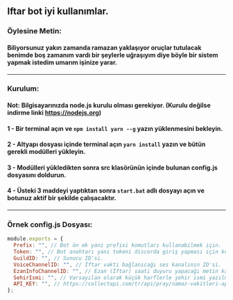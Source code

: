 ## Iftar bot iyi kullanımlar.

### Öylesine Metin:
#### Biliyorsunuz yakın zamanda ramazan yaklaşıyor oruçlar tutulacak benimde boş zamanım vardı bir şeylerle uğraşıyım diye böyle bir sistem yapmak istedim umarım işinize yarar.

<hr />

### Kurulum:
#### Not: Bilgisayarınızda node.js kurulu olması gerekiyor. (Kurulu değilse indirme linki https://nodejs.org)
#### 1 - Bir terminal açın ve `npm install yarn --g` yazın yüklenmesini bekleyin.
#### 2 - Altyapı dosyası içinde terminal açın `yarn install` yazın ve bütün gerekli modülleri yükleyin.
#### 3 - Modülleri yükledikten sonra src klasörünün içinde bulunan config.js dosyasını doldurun.
#### 4 - Üsteki 3 maddeyi yaptıktan sonra `start.bat` adlı dosyayı açın ve botunuz aktif bir şekilde çalışacaktır.

<hr />

### Örnek config.js Dosyası:
```js
module.exports = {
  Prefix: "", // Bot ön ek yani prefixi komutları kullanabilmek için.
  Token: "", // Bot anahtarı yani tokeni discorda giriş yapması için kullanılır.
  GuildID: "", // Sunucu ID'si.
  VoiceChannelID: "", // İftar vakti bağlanıcağı ses kanalının ID'si.
  EzanInfoChannelID: "", // Ezan (İftar) saati duyuru yapacağı metin kanalının ID'si.
  SehirIsmi: "", // Varsayılan olarak küçük harflerle şehir ismi yazılmalıdır.
  API_KEY: "", // https://collectapi.com/tr/api/pray/namaz-vakitleri-api üzerinden api key alabilirsiniz (Siteye giriş yapmanız gerekiyor.).
};
```


